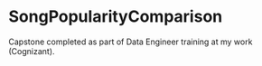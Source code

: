 # SongPopularityComparison
Capstone completed as part of Data Engineer training at my work (Cognizant).
